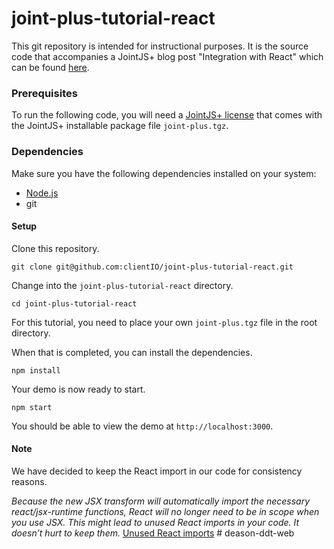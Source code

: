 # joint-plus-tutorial-react

This git repository is intended for instructional purposes. It is the source code that accompanies a JointJS+ blog post "Integration with React" which can be found [here](https://resources.jointjs.com/tutorial/react-ts).

### Prerequisites

To run the following code, you will need a [JointJS+ license](https://www.jointjs.com/license) that comes with the JointJS+ installable package file `joint-plus.tgz`.

### Dependencies

Make sure you have the following dependencies installed on your system:

- [Node.js](https://nodejs.org/en/)
- git

#### Setup

Clone this repository.

```
git clone git@github.com:clientIO/joint-plus-tutorial-react.git
```

Change into the `joint-plus-tutorial-react` directory.

```
cd joint-plus-tutorial-react
```

For this tutorial, you need to place your own `joint-plus.tgz` file in the root directory.

When that is completed, you can install the dependencies.

```
npm install
```

Your demo is now ready to start.

```
npm start
```

You should be able to view the demo at `http://localhost:3000`.

#### Note
We have decided to keep the React import in our code for consistency reasons.

*Because the new JSX transform will automatically import the necessary react/jsx-runtime functions, React will no longer need to be in scope when you use JSX. This might lead to unused React imports in your code. It doesn’t hurt to keep them.*
[Unused React imports](https://reactjs.org/blog/2020/09/22/introducing-the-new-jsx-transform.html#removing-unused-react-imports)
#   d e a s o n - d d t - w e b  
 
